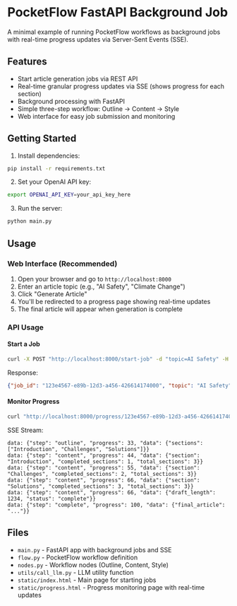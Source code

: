 # PocketFlow FastAPI Background Job

A minimal example of running PocketFlow workflows as background jobs with real-time progress updates via Server-Sent Events (SSE).

## Features

- Start article generation jobs via REST API
- Real-time granular progress updates via SSE (shows progress for each section)
- Background processing with FastAPI
- Simple three-step workflow: Outline → Content → Style
- Web interface for easy job submission and monitoring

## Getting Started

1. Install dependencies:
```bash
pip install -r requirements.txt
```

2. Set your OpenAI API key:
```bash
export OPENAI_API_KEY=your_api_key_here
```

3. Run the server:
```bash
python main.py
```

## Usage

### Web Interface (Recommended)

1. Open your browser and go to `http://localhost:8000`
2. Enter an article topic (e.g., "AI Safety", "Climate Change")
3. Click "Generate Article"
4. You'll be redirected to a progress page showing real-time updates
5. The final article will appear when generation is complete

### API Usage

#### Start a Job
```bash
curl -X POST "http://localhost:8000/start-job" -d "topic=AI Safety" -H "Content-Type: application/x-www-form-urlencoded"
```

Response:
```json
{"job_id": "123e4567-e89b-12d3-a456-426614174000", "topic": "AI Safety", "status": "started"}
```

#### Monitor Progress
```bash
curl "http://localhost:8000/progress/123e4567-e89b-12d3-a456-426614174000"
```

SSE Stream:
```
data: {"step": "outline", "progress": 33, "data": {"sections": ["Introduction", "Challenges", "Solutions"]}}
data: {"step": "content", "progress": 44, "data": {"section": "Introduction", "completed_sections": 1, "total_sections": 3}}
data: {"step": "content", "progress": 55, "data": {"section": "Challenges", "completed_sections": 2, "total_sections": 3}}
data: {"step": "content", "progress": 66, "data": {"section": "Solutions", "completed_sections": 3, "total_sections": 3}}
data: {"step": "content", "progress": 66, "data": {"draft_length": 1234, "status": "complete"}}
data: {"step": "complete", "progress": 100, "data": {"final_article": "..."}}
```

## Files

- `main.py` - FastAPI app with background jobs and SSE
- `flow.py` - PocketFlow workflow definition
- `nodes.py` - Workflow nodes (Outline, Content, Style)
- `utils/call_llm.py` - LLM utility function
- `static/index.html` - Main page for starting jobs
- `static/progress.html` - Progress monitoring page with real-time updates 